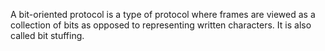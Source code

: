 A bit-oriented protocol is a type of protocol where frames are viewed as a collection of bits as opposed to representing written characters. It is also called bit stuffing.